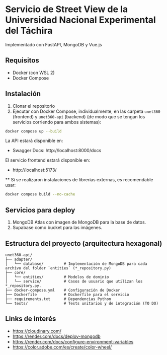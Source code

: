 # Servicio de Street View de la Universidad Nacional Experimental del Táchira

Implementado con FastAPI, MongoDB y Vue.js

## Requisitos

- Docker (con WSL 2)
- Docker Compose

## Instalación

1. Clonar el repositorio
2. Ejecutar con Docker Compose, individualmente, en las carpeta `unet360` (frontend) y `unet360-api` (backend) (de modo que se tengan los servicios corriendo para ambos sistemas):

```bash
docker compose up --build
```

La API estará disponible en:

- Swagger Docs: http://localhost:8000/docs

El servicio frontend estará disponible en:

- http://localhost:5173/

\*\* Si se realizaron instalaciones de librerías externas, es recomendable usar:

```bash
docker compose build --no-cache
```

## Servicios para deploy

1. MongoDB Atlas con imagen de MongoDB para la base de datos.
2. Supabase como bucket para las imágenes.

## Estructura del proyecto (arquitectura hexagonal)

```
unet360-api/
├── adapter/
│   └── database/         # Implementación de MongoDB para cada archivo del folder `entities` (*_repository.py)
├── core/
│   └── entities/         # Modelos de dominio
│   └── service/          # Casos de usuario que utilizan los *_repository.py.
├── docker-compose.yml    # Configuración de Docker
├── Dockerfile            # Dockerfile para el servicio
├── requirements.txt      # Dependencias Python
└── tests/                # Tests unitarios y de integración (TO DO)
```

## Links de interés

- https://cloudinary.com/
- https://render.com/docs/deploy-mongodb
- https://render.com/docs/configure-environment-variables
- https://color.adobe.com/es/create/color-wheel/
